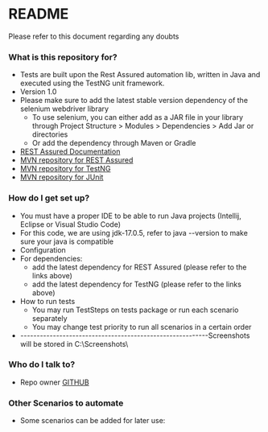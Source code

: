 # README #

Please refer to this document regarding any doubts
### What is this repository for? ###

* Tests are built upon the Rest Assured automation lib, written in Java and executed using the TestNG unit framework.
* Version 1.0
* Please make sure to add the latest stable version dependency of the selenium webdriver library
  * To use selenium, you can either add as a JAR file in your library through Project Structure > Modules > Dependencies > Add Jar or directories
  * Or add the dependency through Maven or Gradle
* [REST Assured Documentation](https://github.com/rest-assured/rest-assured/wiki/GettingStarted)
* [MVN repository for REST Assured](https://mvnrepository.com/artifact/io.rest-assured)
* [MVN repository for TestNG](https://mvnrepository.com/artifact/org.testng/testng/)
* [MVN repository for JUnit](https://mvnrepository.com/artifact/junit/junit/)

### How do I get set up? ###

* You must have a proper IDE to be able to run Java projects (Intellij, Eclipse or Visual Studio Code)
* For this code, we are using jdk-17.0.5, refer to java --version to make sure your java is compatible
* Configuration
* For dependencies:
  * add the latest dependency for REST Assured (please refer to the links above)
  * add the latest dependency for TestNG (please refer to the links above)
* How to run tests
  * You may run TestSteps on tests package or run each scenario separately
  * You may change test priority to run all scenarios in a certain order
* ----------------------------------------------------------Screenshots will be stored in C:\Screenshots\

### Who do I talk to? ###

* Repo owner [GITHUB](https://github.com/daniellyluzardo)

### Other Scenarios to automate ###
* Some scenarios can be added for later use:

